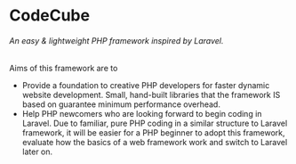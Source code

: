 # CodeCube
###### An easy & lightweight PHP framework inspired by Laravel.
Aims of this framework are to
- Provide a foundation to creative PHP developers for faster dynamic website development. Small, hand-built libraries that the framework IS based on guarantee minimum performance overhead.  
- Help PHP newcomers who are looking forward to begin coding in Laravel. Due to familiar, pure PHP coding in a similar structure to Laravel framework, it will be easier for a PHP beginner to adopt this framework, evaluate how the basics of a web framework work and switch to Laravel later on. 
 
